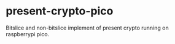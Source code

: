 # present-crypto-pico
Bitslice and non-bitslice implement of present crypto running on raspberrypi pico.
